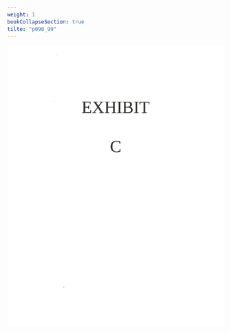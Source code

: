 ```yaml
---
weight: 1
bookCollapseSection: true
tilte: "p090_99"
---
```

![us_constitution_rip](../jpg/cup_090.jpg)
